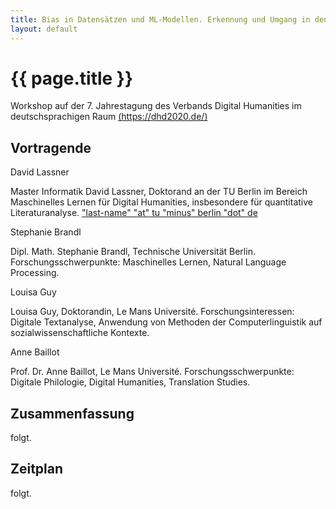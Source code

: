 ```yaml
---
title: Bias in Datensätzen und ML-Modellen. Erkennung und Umgang in den DH.
layout: default
---
```


# {{ page.title }}

Workshop auf der 7. Jahrestagung des Verbands Digital Humanities im deutschsprachigen Raum [(https://dhd2020.de/)](https://dhd2020.de/)

## Vortragende
David Lassner

Master Informatik David Lassner, Doktorand an der TU Berlin im Bereich Maschinelles Lernen für Digital Humanities, insbesondere für quantitative Literaturanalyse. ["last-name" "at" tu "minus" berlin "dot" de]()

Stephanie Brandl

Dipl. Math. Stephanie Brandl, Technische Universität Berlin. Forschungsschwerpunkte: Maschinelles Lernen, Natural Language Processing. 

Louisa Guy

Louisa Guy, Doktorandin, Le Mans Université. Forschungsinteressen: Digitale Textanalyse, Anwendung von Methoden der Computerlinguistik auf sozialwissenschaftliche Kontexte.

Anne Baillot

Prof. Dr. Anne Baillot, Le Mans Université. Forschungsschwerpunkte: Digitale Philologie, Digital Humanities, Translation Studies.

## Zusammenfassung
folgt.

## Zeitplan
folgt.
